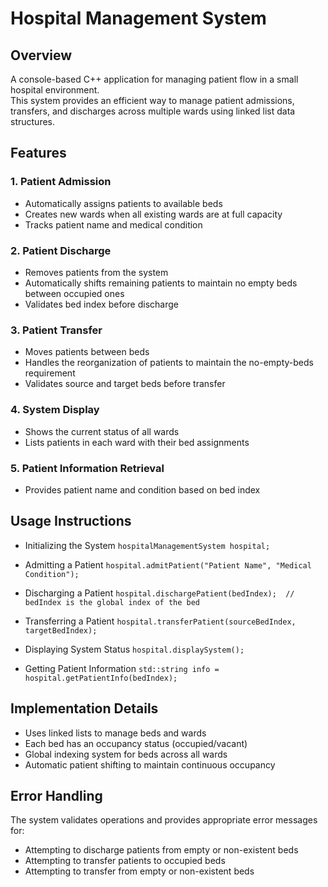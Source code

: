 # Hospital Management System

## Overview
A console-based C++ application for managing patient flow in a small hospital environment.  
This system provides an efficient way to manage patient admissions, transfers, and discharges across multiple wards using linked list data structures.

## Features

### 1. Patient Admission
- Automatically assigns patients to available beds  
- Creates new wards when all existing wards are at full capacity  
- Tracks patient name and medical condition  

### 2. Patient Discharge
- Removes patients from the system  
- Automatically shifts remaining patients to maintain no empty beds between occupied ones  
- Validates bed index before discharge  

### 3. Patient Transfer
- Moves patients between beds  
- Handles the reorganization of patients to maintain the no-empty-beds requirement  
- Validates source and target beds before transfer  

### 4. System Display
- Shows the current status of all wards  
- Lists patients in each ward with their bed assignments  

### 5. Patient Information Retrieval
- Provides patient name and condition based on bed index  

## Usage Instructions

- Initializing the System
`hospitalManagementSystem hospital;`

- Admitting a Patient
`hospital.admitPatient("Patient Name", "Medical Condition");`

- Discharging a Patient
`hospital.dischargePatient(bedIndex);  // bedIndex is the global index of the bed`

- Transferring a Patient
`hospital.transferPatient(sourceBedIndex, targetBedIndex);`

- Displaying System Status
`hospital.displaySystem();`

- Getting Patient Information
`std::string info = hospital.getPatientInfo(bedIndex);`

## Implementation Details
- Uses linked lists to manage beds and wards
- Each bed has an occupancy status (occupied/vacant)
- Global indexing system for beds across all wards
- Automatic patient shifting to maintain continuous occupancy

## Error Handling
The system validates operations and provides appropriate error messages for:
- Attempting to discharge patients from empty or non-existent beds
- Attempting to transfer patients to occupied beds
- Attempting to transfer from empty or non-existent beds
